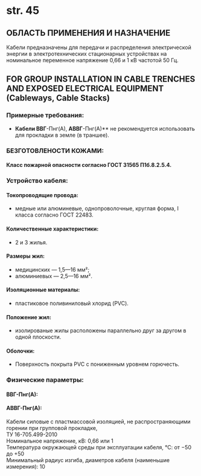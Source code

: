 # str. 45

## ОБЛАСТЬ ПРИМЕНЕНИЯ И НАЗНА́ЧЕНИЕ  
Кабели предназначены для передачи и распределения 
электрической энергии в электротехнических стационарных 
устройствах на номинальное переменное напряжение 0,66 и 1 кВ 
частотой 50 Гц.

## FOR GROUP INSTALLATION IN CABLE TRENCHES AND EXPOSED ELECTRICAL EQUIPMENT (Cableways, Cable Stacks)

### Примерные требования:
* **Кабели ВВГ**-Пнг(А), **АВВГ**-Пнг(А)** не рекомендуется использовать для прокладки в земле (в траншее).

### БЕЗГОТОВЛЕНОСТИ КОЖАМИ:  

#### Класс пожарной опасности согласно ГОСТ 31565 П1б.8.2.5.4. 

### Устройство кабеля:

#### Токопроводящие провода:
* медные или алюминевые, однопроволочные, круглая форма, I класса согласно ГОСТ 22483.

#### Количественные характеристики:
* 2 и 3 жилья.

#### Размеры жил:
* медицинских — 1,5—16 мм²;
* алюминиевых — 2,5—16 мм².

#### Изоляционные материалы:
* пластиковое поливиниловый хлорид (PVC).

#### Положение жил:
* изолированые жилы расположены параллельно друг за другом в одной плоскости.

#### Оболочки:
* Поверхность покрыта PVC с пониженным уровнем горючесть.

### Физические параметры:
#### ВВГ-Пнг(А):
#### АВВГ-Пнг(А):  
Кабели силовые с пластмассовой изоляцией, не распространяющими горении при групповой прокладке,  
ТУ 16-705.499-2010  
Номинальное напряжение, кВ: 0,66 или 1  
Температура окружающей среды при эксплуатации кабеля, °С: от −50 до +50  
Минимальный радиус изгиба, диаметров кабеля (наименьшие измерения): 10  